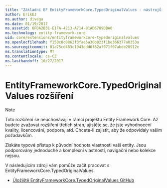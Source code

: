```yaml
---
title: "Základní EF EntityFrameworkCore.TypedOriginalValues - nástrojů a rozšíření-"
author: ErikEJ
ms.author: divega
ms.date: 01/19/2017
ms.assetid: 6FDA2B31-E1FA-4213-A714-81AD6789DBA0
ms.technology: entity-framework-core
uid: core/extensions/entityframeworkcore-typedoriginalvalues
ms.openlocfilehash: f150c8c0862f3fae5a30b823f1be366377a0353a
ms.sourcegitcommit: 01a75cd483c1943ddd6f82af971f07abde20912e
ms.translationtype: MT
ms.contentlocale: cs-CZ
ms.lasthandoff: 10/27/2017
---
```

# <a name="entityframeworkcoretypedoriginalvalues-extension"></a>EntityFrameworkCore.TypedOriginalValues rozšíření

> [!NOTE]  
> Toto rozšíření se neuchovávají v rámci projektu Entity Framework Core. Až budete zvažovat rozšíření třetích stran, ujistěte se, že jste vyhodnocení kvality, licencování, podpora, atd. Chcete-li zajistit, aby že odpovídaly vašim požadavkům.

Získáte typové přístup k původní hodnota vlastnosti vaší entity. Jsou podporovány jednoduché a komplexní vlastností, navigační nebo kolekce nejsou.

V následujícím zdroji vám pomůže začít pracovat s EntityFrameworkCore.TypedOriginalValues.
* [Úložiště EntityFrameworkCore.TypedOriginalValues GitHub](https://github.com/NickStrupat/EntityFramework.TypedOriginalValues/)
